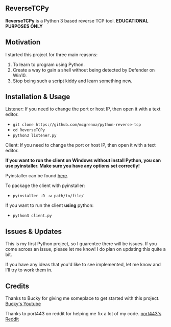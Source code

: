 ## ReverseTCPy
**ReverseTCPy** is a Python 3 based reverse TCP tool. **EDUCATIONAL PURPOSES ONLY**

## Motivation
I started this project for three main reasons:
1. To learn to program using Python.
2. Create a way to gain a shell without being detected by Defender on Win10.
3. Stop being such a script kiddy and learn something new.

## Installation & Usage
Listener:
If you need to change the port or host IP, then open it with a text editor.

* `git clone https://github.com/mcgrenoa/python-reverse-tcp`
* `cd ReverseTCPy`
* `python3 listener.py`

Client:
If you need to change the port or host IP, then open it with a text editor. 

**If you want to run the client on Windows without install Python, you can use pyinstaller. Make sure you have any options set correctly!**

Pyinstaller can be found [here](https://www.pyinstaller.org/).

To package the client with pyinstaller:

* `pyinstaller -D -w path/to/file/`

If you want to run the client **using** python:

* `python3 client.py`

## Issues & Updates
This is my first Python project, so I guarentee there will be issues. If you come across an issue, please let me know!
I do plan on updating this quite a bit.

If you have any ideas that you'd like to see implemented, let me know and I'll try to work them in.

## Credits
Thanks to Bucky for giving me someplace to get started with this project. [Bucky's Youtube](https://www.youtube.com/user/thenewboston)

Thanks to port443 on reddit for helping me fix a lot of my code. [port443's Reddit](https://www.reddit.com/user/port443)
